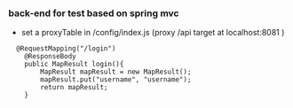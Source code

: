 ### back-end for test based on spring mvc

- set a proxyTable in /config/index.js (proxy /api target at localhost:8081 )

```
  @RequestMapping("/login")
    @ResponseBody
    public MapResult login(){
        MapResult mapResult = new MapResult();
        mapResult.put("username", "username");
        return mapResult;
    }
```